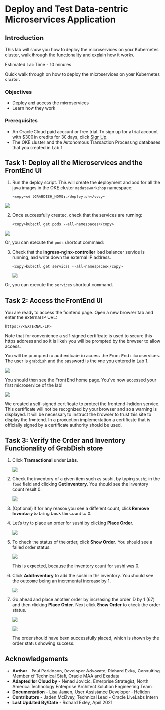 # Deploy and Test Data-centric Microservices Application

## Introduction

This lab will show you how to deploy the microservices on your Kubernetes cluster, walk through the functionality and explain how it works.

Estimated Lab Time - 10 minutes

Quick walk through on how to deploy the microservices on your Kubernetes cluster.

[](youtube:8gMmjbXSR68)

### Objectives

-   Deploy and access the microservices
-   Learn how they work

### Prerequisites

* An Oracle Cloud paid account or free trial. To sign up for a trial account with $300 in credits for 30 days, click [Sign Up](http://oracle.com/cloud/free).
* The OKE cluster and the Autonomous Transaction Processing databases that you created in Lab 1

## Task 1: Deploy all the Microservices and the FrontEnd UI

1.  Run the deploy script. This will create the deployment and pod for all the java images in the OKE cluster `msdataworkshop` namespace:

    ```
    <copy>cd $GRABDISH_HOME;./deploy.sh</copy>
    ```

   ![](images/deploy-all.png " ")

2.  Once successfully created, check that the services are running:

    ```
    <copy>kubectl get pods --all-namespaces</copy>
    ```

  ![](images/pods-all-after-deploy.png " ")

  Or, you can execute the `pods` shortcut command:

3. Check that the **ingress-nginx-controller** load balancer service is running, and write down the external IP address.

    ```
    <copy>kubectl get services --all-namespaces</copy>
    ```

    ![](images/ingress-nginx-loadbalancer-externalip.png " ")


  Or, you can execute the `services` shortcut command.

## Task 2: Access the FrontEnd UI

You are ready to access the frontend page. Open a new browser tab and enter the external IP URL:

`https://<EXTERNAL-IP>`

Note that for convenience a self-signed certificate is used to secure this https address and so it is likely you will be prompted by the browser to allow access.

You will be prompted to authenticate to access the Front End microservices. The user is `grabdish` and the password is the one you entered in Lab 1.

![](images/frontendauthlogin.png " ")

You should then see the Front End home page. You've now accessed your first microservice of the lab!

![](images/ui-home-page.png " ")

We created a self-signed certificate to protect the frontend-helidon service. This certificate will not be recognized by your browser and so a warning is displayed. It will be necessary to instruct the browser to trust this site to display the frontend. In a production implementation a certificate that is officially signed by a certificate authority should be used.

## Task 3: Verify the Order and Inventory Functionality of GrabDish store

1. Click **Transactional** under **Labs**.

   ![](images/tx-select.png " ")

3. Check the inventory of a given item such as sushi, by typing `sushi`
    in the `food` field and clicking **Get Inventory**. You should see the inventory
    count result 0.

   ![](images/tx-get-inventory.png " ")

4. (Optional) If for any reason you see a different count, click **Remove Inventory** to bring back the count to 0.

5. Let’s try to place an order for sushi by clicking **Place Order**.

   ![](images/tx-place-order-66.png " ")

6. To check the status of the order, click **Show Order**. You should see a failed
    order status.

   ![](images/tx-show-order-66.png " ")

   This is expected, because the inventory count for sushi was 0.

7. Click **Add Inventory** to add the sushi in the inventory. You
    should see the outcome being an incremental increase by 1.

   ![](images/tx-add-inventory.png " ")

8. Go ahead and place another order by increasing the order ID by 1 (67) and then clicking **Place Order**. Next click **Show Order** to check the order status.

   ![](images/tx-place-order-67.png " ")

   ![](images/tx-show-order-67.png " ")

   The order should have been successfully placed, which is shown by the order status showing success.

## Acknowledgements
* **Author** - Paul Parkinson, Developer Advocate; Richard Exley, Consulting Member of Technical Staff, Oracle MAA and Exadata
* **Adapted for Cloud by** - Nenad Jovicic, Enterprise Strategist, North America Technology Enterprise Architect Solution Engineering Team
* **Documentation** - Lisa Jamen, User Assistance Developer - Helidon
* **Contributors** - Jaden McElvey, Technical Lead - Oracle LiveLabs Intern
* **Last Updated By/Date** - Richard Exley, April 2021
